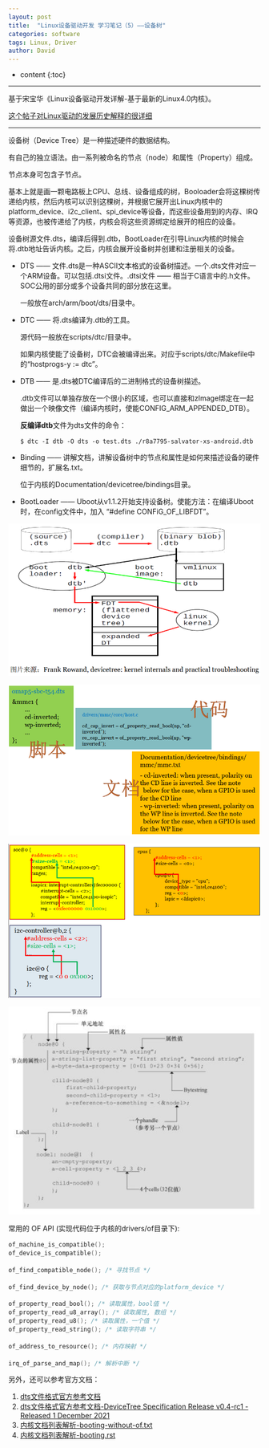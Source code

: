```yaml
---
layout: post
title:  "Linux设备驱动开发 学习笔记（5）——设备树"
categories: software
tags: Linux, Driver
author: David
---
```


* content
{:toc}

---


基于宋宝华《Linux设备驱动开发详解-基于最新的Linux4.0内核》。

[这个帖子对Linux驱动的发展历史解释的很详细](https://www.eet-china.com/mp/a108935.html?utm_source=EETC%20Forum%20Alert&utm_medium=Email&utm_campaign=2022-02-23)

---

设备树（Device Tree）是一种描述硬件的数据结构。

有自己的独立语法。由一系列被命名的节点（node）和属性（Property）组成。

节点本身可包含子节点。

基本上就是画一颗电路板上CPU、总线、设备组成的树，Booloader会将这棵树传递给内核，然后内核可以识别这棵树，并根据它展开出Linux内核中的platform_device、i2c_client、spi_device等设备，而这些设备用到的内存、IRQ等资源，也被传递给了内核，内核会将这些资源绑定给展开的相应的设备。

设备树源文件.dts，编译后得到.dtb，BootLoader在引导Linux内核的时候会将.dtb地址告诉内核。之后，内核会展开设备树并创建和注册相关的设备。

* DTS —— 文件.dts是一种ASCII文本格式的设备树描述。一个.dts文件对应一个ARM设备。可以包括.dtsi文件。.dtsi文件 —— 相当于C语言中的.h文件。SOC公用的部分或多个设备共同的部分放在这里。

	一般放在arch/arm/boot/dts/目录中。

* DTC —— 将.dts编译为.dtb的工具。

	源代码一般放在scripts/dtc/目录中。

	如果内核使能了设备树，DTC会被编译出来。对应于scripts/dtc/Makefile中的“hostprogs-y := dtc”。

* DTB —— 是.dts被DTC编译后的二进制格式的设备树描述。

	.dtb文件可以单独存放在一个很小的区域，也可以直接和zImage绑定在一起做出一个映像文件（编译内核时，使能CONFIG_ARM_APPENDED_DTB）。

	**反编译dtb**文件为dts文件的命令：
	```
	$ dtc -I dtb -O dts -o test.dts ./r8a7795-salvator-xs-android.dtb
	```
* Binding —— 讲解文档，讲解设备树中的节点和属性是如何来描述设备的硬件细节的，扩展名.txt。

	位于内核的Documentation/devicetree/bindings目录。

* BootLoader —— Uboot从v1.1.2开始支持设备树。使能方法：在编译Uboot时，在config文件中，加入 “#define CONFiG_OF_LIBFDT”。

![Linux设备树声明周期](https://github.com/titron/titron.github.io/raw/master/img/2020-02-19-linux_ddd_dts_lifec.png)

![Linux设备树节点属性读取](https://github.com/titron/titron.github.io/raw/master/img/2020-02-19-linux_ddd_dts_node.png)

![Linux设备树节点属性cells](https://github.com/titron/titron.github.io/raw/master/img/2020-02-19-linux_ddd_dts_cells.png)

![Linux设备树全景视图](https://github.com/titron/titron.github.io/raw/master/img/2020-02-19-linux_ddd_dts_all.png)

常用的 OF API	(实现代码位于内核的drivers/of目录下):

```c
of_machine_is_compatible();
of_device_is_compatible();

of_find_compatible_node(); /* 寻找节点 */

of_find_device_by_node(); /* 获取与节点对应的platform_device */

of_property_read_bool(); /* 读取属性，bool值 */
of_property_read_u8_array(); /* 读取属性, 数组 */
of_property_read_u8(); /* 读取属性，一个值 */
of_property_read_string(); /* 读取字符串 */

of_address_to_resource(); /* 内存映射 */

irq_of_parse_and_map(); /* 解析中断 */
```

另外，还可以参考官方文档：
1. [dts文件格式官方参考文档](https://www.devicetree.org/specifications)
2. [dts文件格式官方参考文档-DeviceTree Specification Release v0.4-rc1 - Released 1 December 2021](https://github.com/devicetree-org/devicetree-specification/releases/tag/v0.4-rc1)
3. [内核文档列表解析-booting-without-of.txt](https://www.kernel.org/doc/Documentation/devicetree/booting-without-of.txt)
4. [内核文档列表解析-booting.rst](https://www.kernel.org/doc/Documentation/arm64/booting.rst)

